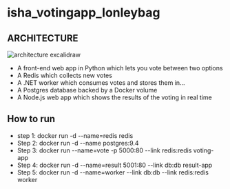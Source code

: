 # isha_votingapp_lonleybag

## ARCHITECTURE


![architecture excalidraw](https://github.com/user-attachments/assets/ba5a0e71-8354-4a95-a723-ddb9fce9d0b4)

* A front-end web app in Python which lets you vote between two options
* A Redis which collects new votes
* A .NET worker which consumes votes and stores them in…
* A Postgres database backed by a Docker volume
* A Node.js web app which shows the results of the voting in real time

## How to run

* step 1: docker run -d --name=redis redis
* Step 2: docker run -d --name postgres:9.4
* Step 3: docker run --name=vote -p 5000:80 --link redis:redis voting-app
* Step 4: docker run -d --name=result 5001:80 --link db:db result-app
* Step 5: docker run -d --name=worker --link db:db --link redis:redis worker
